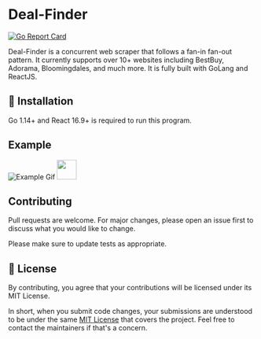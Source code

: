 # Deal-Finder
[![Go Report Card](https://goreportcard.com/badge/github.com/austinlhx/Deal-Finder)](https://goreportcard.com/report/github.com/austinlhx/Deal-Finder)

Deal-Finder is a concurrent web scraper that follows a fan-in fan-out pattern. It currently supports over 10+ websites including BestBuy, Adorama, Bloomingdales, and much more. It is fully built with GoLang and ReactJS. 

## 🚀 Installation
Go 1.14+ and React 16.9+ is required to run this program.

## Example
![Example Gif](https://github.com/austinlhx/Deal-Finder/blob/master/dealfinder.gif)
<img src="https://giphy.com/gifs/tiktok-cat-tiktok-animals-gifs-fVyPPH3Mm8eBb2gsht" width="40" height="40" />

## Contributing
Pull requests are welcome. For major changes, please open an issue first to discuss what you would like to change.

Please make sure to update tests as appropriate.

## 📝 License

By contributing, you agree that your contributions will be licensed under its MIT License.

In short, when you submit code changes, your submissions are understood to be under the same [MIT License](https://choosealicense.com/licenses/mit/) that covers the project. Feel free to contact the maintainers if that's a concern.
